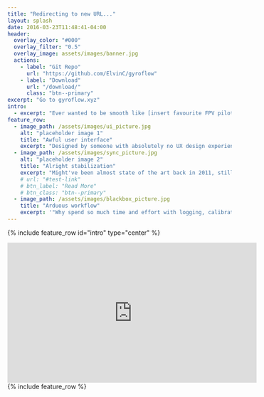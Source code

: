```yaml
---
title: "Redirecting to new URL..."
layout: splash
date: 2016-03-23T11:48:41-04:00
header:
  overlay_color: "#000"
  overlay_filter: "0.5"
  overlay_image: assets/images/banner.jpg
  actions:
    - label: "Git Repo"
      url: "https://github.com/ElvinC/gyroflow"
    - label: "Download"
      url: "/download/"
      class: "btn--primary"
excerpt: "Go to gyroflow.xyz"
intro: 
  - excerpt: "Ever wanted to be smooth like [insert favourite FPV pilot] without the skills or budget? This tool probably won't do that, but it might do something..."
feature_row:
  - image_path: /assets/images/ui_picture.jpg
    alt: "placeholder image 1"
    title: "Awful user interface"
    excerpt: "Designed by someone with absolutely no UX design experience. Maybe it's awful, maybe it isn't, idk."
  - image_path: /assets/images/sync_picture.jpg
    alt: "placeholder image 2"
    title: "Alright stabilization"
    excerpt: "Might've been almost state of the art back in 2011, still way behind other (commercial) implementations when it comes to how commercial it is."
    # url: "#test-link"
    # btn_label: "Read More"
    # btn_class: "btn--primary"
  - image_path: /assets/images/blackbox_picture.jpg
    title: "Arduous workflow"
    excerpt: '"Why spend so much time and effort with logging, calibration, and messing around with sync when I can just run it through warp stabilizer?" - Potential user'
---
```



{% include feature_row id="intro" type="center" %}

<iframe width="560" height="315" src="https://www.youtube.com/embed/f4YD5pGmnxM" frameborder="0" allow="accelerometer; autoplay; clipboard-write; encrypted-media; gyroscope; picture-in-picture" allowfullscreen></iframe>
<br>
{% include feature_row %}
